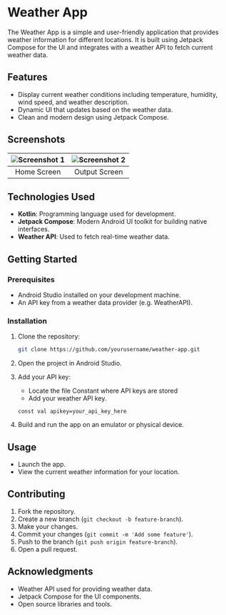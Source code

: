 
# Weather App

The Weather App is a simple and user-friendly application that provides weather information for different locations. It is built using Jetpack Compose for the UI and integrates with a weather API to fetch current weather data.

## Features
- Display current weather conditions including temperature, humidity, wind speed, and weather description.
- Dynamic UI that updates based on the weather data.
- Clean and modern design using Jetpack Compose.

## Screenshots

| ![Screenshot 1](https://github.com/user-attachments/assets/f901bc97-5236-48d4-a05e-32327a9ef5c9) | ![Screenshot 2](https://github.com/user-attachments/assets/0e7eb0e9-ebed-4927-a438-90c7607d8b39) |
|:---:|:---:|
| Home Screen | Output Screen |

## Technologies Used
- **Kotlin**: Programming language used for development.
- **Jetpack Compose**: Modern Android UI toolkit for building native interfaces.
- **Weather API**: Used to fetch real-time weather data.

## Getting Started

### Prerequisites
- Android Studio installed on your development machine.
- An API key from a weather data provider (e.g. WeatherAPI).

### Installation
1. Clone the repository:
    ```sh
    git clone https://github.com/yourusername/weather-app.git
    ```
2. Open the project in Android Studio.

3. Add your API key:
   - Locate the file Constant where API keys are stored 
   - Add your weather API key.

   ```properties
   const val apikey=your_api_key_here
   ```

4. Build and run the app on an emulator or physical device.

## Usage
- Launch the app.
- View the current weather information for your location.

## Contributing
1. Fork the repository.
2. Create a new branch (`git checkout -b feature-branch`).
3. Make your changes.
4. Commit your changes (`git commit -m 'Add some feature'`).
5. Push to the branch (`git push origin feature-branch`).
6. Open a pull request.


## Acknowledgments
- Weather API used for providing weather data.
- Jetpack Compose for the UI components.
- Open source libraries and tools.

